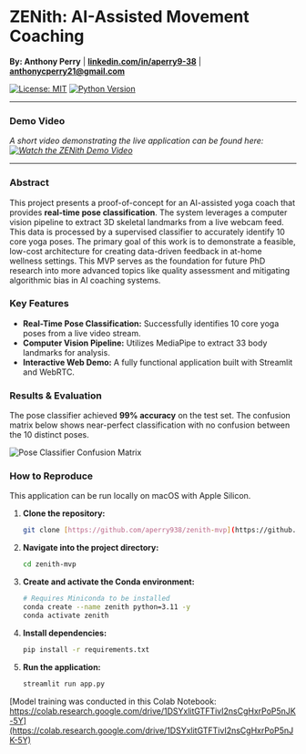 # ZENith: AI-Assisted Movement Coaching

**By: Anthony Perry** | **[linkedin.com/in/aperry9-38](https://www.linkedin.com/in/aperry9-38/)** | **anthonycperry21@gmail.com**

[![License: MIT](https://img.shields.io/badge/License-MIT-yellow.svg)](https://opensource.org/licenses/MIT)
[![Python Version](https://img.shields.io/badge/Python-3.11-blue.svg)](https://www.python.org/)

---

### Demo Video

*A short video demonstrating the live application can be found here: [![Watch the ZENith Demo Video](https://img.youtube.com/vi/lPnmOBwJfkE/0.jpg)](https://youtu.be/lPnmOBwJfkE)*

---

### Abstract

This project presents a proof-of-concept for an AI-assisted yoga coach that provides **real-time pose classification**. The system leverages a computer vision pipeline to extract 3D skeletal landmarks from a live webcam feed. This data is processed by a supervised classifier to accurately identify 10 core yoga poses. The primary goal of this work is to demonstrate a feasible, low-cost architecture for creating data-driven feedback in at-home wellness settings. This MVP serves as the foundation for future PhD research into more advanced topics like quality assessment and mitigating algorithmic bias in AI coaching systems.

### Key Features
* **Real-Time Pose Classification:** Successfully identifies 10 core yoga poses from a live video stream.
* **Computer Vision Pipeline:** Utilizes MediaPipe to extract 33 body landmarks for analysis.
* **Interactive Web Demo:** A fully functional application built with Streamlit and WebRTC.

### Results & Evaluation

The pose classifier achieved **99% accuracy** on the test set. The confusion matrix below shows near-perfect classification with no confusion between the 10 distinct poses.

![Pose Classifier Confusion Matrix](Pose_Classifier_Confusion_Matrix_10_Poses.png)

### How to Reproduce

This application can be run locally on macOS with Apple Silicon.

1.  **Clone the repository:**
    ```bash
    git clone [https://github.com/aperry938/zenith-mvp](https://github.com/aperry938/zenith-mvp)
    ```
2.  **Navigate into the project directory:**
    ```bash
    cd zenith-mvp
    ```
3.  **Create and activate the Conda environment:**
    ```bash
    # Requires Miniconda to be installed
    conda create --name zenith python=3.11 -y
    conda activate zenith
    ```
4.  **Install dependencies:**
    ```bash
    pip install -r requirements.txt
    ```
5.  **Run the application:**
    ```bash
    streamlit run app.py
    ```

[Model training was conducted in this Colab Notebook: https://colab.research.google.com/drive/1DSYxlitGTFTivI2nsCgHxrPoP5nJK-5Y](https://colab.research.google.com/drive/1DSYxlitGTFTivI2nsCgHxrPoP5nJK-5Y)